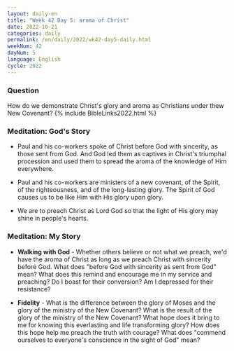```yaml
---
layout: daily-en
title: "Week 42 Day 5: aroma of Christ"
date: 2022-10-21
categories: daily
permalink: /en/daily/2022/wk42-day5-daily.html
weekNum: 42
dayNum: 5
language: English
cycle: 2022
---
```

### Question     
How do we demonstrate Christ's glory and aroma as Christians under thew New Covenant?
{% include BibleLinks2022.html %} 

### Meditation: God's Story   
+ Paul and his co-workers spoke of Christ before God with sincerity, as those sent from God. And God led them as captives in Christ's triumphal procession and used them to spread the aroma of the knowledge of Him everywhere. 

+ Paul and his co-workers are ministers of a new covenant, of the Spirit, of the righteousness, and of the long-lasting glory. The Spirit of God causes us to be like Him with His glory upon glory. 

+ We are to preach Christ as Lord God so that the light of His glory may shine in people's hearts. 

### Meditation: My Story   
+ **Walking with God** - Whether others believe or not what we preach, we'd have the aroma of Christ as long as we preach Christ with sincerity before God. What does "before God with sincerity as sent from God" mean? What does this remind and encourage me in my service and preaching? Do I boast for their conversion? Am I depressed for their resistance? 

+ **Fidelity** - What is the difference between the glory of Moses and the glory of the ministry of the New Covenant? What is the result of the glory of the ministry of the New Covenant? What hope does it bring to me for knowing this everlasting and life transforming glory? How does this hope help me preach the truth with courage? What does "commend ourselves to everyone's conscience in the sight of God" mean? 
